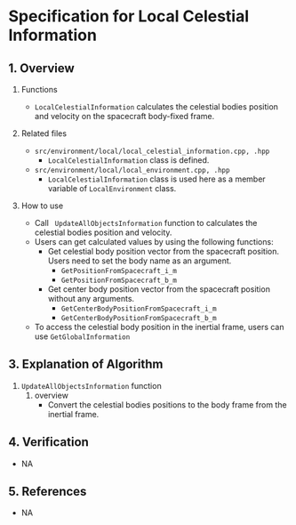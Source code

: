 # Specification for Local Celestial Information

## 1.  Overview
1. Functions 
   - `LocalCelestialInformation` calculates the celestial bodies position and velocity on the spacecraft body-fixed frame.

2. Related files
   - `src/environment/local/local_celestial_information.cpp, .hpp`
     - `LocalCelestialInformation` class is defined. 
   - `src/environment/local/local_environment.cpp, .hpp`
     - `LocalCelestialInformation` class is used here as a member variable of `LocalEnvironment` class.

3. How to use
   - Call ` UpdateAllObjectsInformation` function to calculates the celestial bodies position and velocity.
   - Users can get calculated values by using the following functions:
     - Get celestial body position vector from the spacecraft position. Users need to set the body name as an argument.
       - `GetPositionFromSpacecraft_i_m`
       - `GetPositionFromSpacecraft_b_m`
     - Get center body position vector from the spacecraft position without any arguments.
       - `GetCenterBodyPositionFromSpacecraft_i_m`
       - `GetCenterBodyPositionFromSpacecraft_b_m`
   - To access the celestial body position in the inertial frame, users can use `GetGlobalInformation`
  
## 3. Explanation of Algorithm
1. `UpdateAllObjectsInformation` function
   1. overview
      - Convert the celestial bodies positions to the body frame from the inertial frame.

## 4. Verification
- NA

## 5. References
- NA

